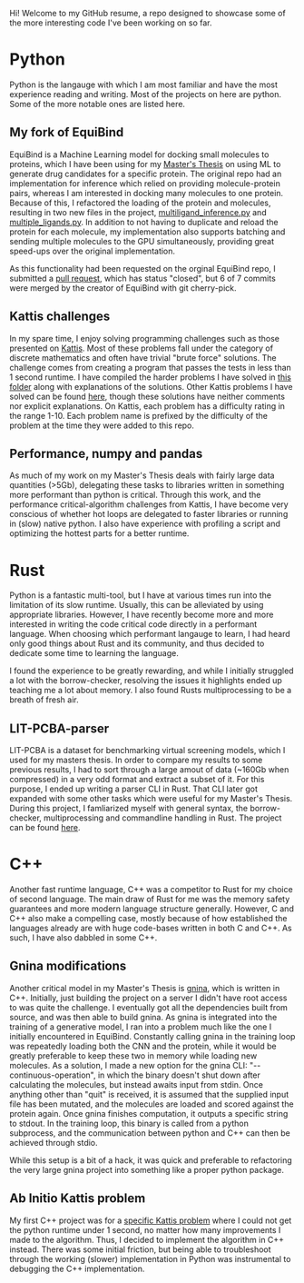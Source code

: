 Hi! Welcome to my GitHub resume, a repo designed to showcase some of the more interesting code I've been working on so far.

# Python
Python is the langauge with which I am most familiar and have the most experience reading and writing. Most of the projects on here are python. Some of the more notable ones are listed here.

## My fork of EquiBind
EquiBind is a Machine Learning model for docking small molecules to proteins, which I have been using for my [Master's Thesis](https://github.com/amfaber/POR-DD) on using ML to generate drug candidates for a specific protein. The original repo had an implementation for inference which relied on providing molecule-protein pairs, whereas I am interested in docking many molecules to one protein. Because of this, I refactored the loading of the protein and molecules, resulting in two new files in the project, [multiligand_inference.py](https://github.com/amfaber/EquiBind/blob/512bc9b058234d04bea782f3bf8f7e8188e7bb6b/multiligand_inference.py) and [multiple_ligands.py](https://github.com/amfaber/EquiBind/blob/512bc9b058234d04bea782f3bf8f7e8188e7bb6b/datasets/multiple_ligands.py). In addition to not having to duplicate and reload the protein for each molecule, my implementation also supports batching and sending multiple molecules to the GPU simultaneously, providing great speed-ups over the original implementation.

As this functionality had been requested on the orginal EquiBind repo, I submitted a [pull request](https://github.com/HannesStark/EquiBind/pull/37), which has status "closed", but 6 of 7 commits were merged by the creator of EquiBind with git cherry-pick.

## Kattis challenges
In my spare time, I enjoy solving programming challenges such as those presented on [Kattis](open.kattis.com). Most of these problems fall under the category of discrete mathematics and often have trivial "brute force" solutions. The challenge comes from creating a program that passes the tests in less than 1 second runtime. I have compiled the harder problems I have solved in [this folder](https://github.com/amfaber/Andreas-Malthe-Faber-resume/tree/main/Kattis%20problems%20with%20explanations) along with explanations of the solutions. Other Kattis problems I have solved can be found [here](https://github.com/amfaber/Andreas-Malthe-Faber-resume/tree/main/Other%20Kattis%20problems), though these solutions have neither comments nor explicit explanations. On Kattis, each problem has a difficulty rating in the range 1-10. Each problem name is prefixed by the difficulty of the problem at the time they were added to this repo.

## Performance, numpy and pandas
As much of my work on my Master's Thesis deals with fairly large data quantities (>5Gb), delegating these tasks to libraries written in something more performant than python is critical. Through this work, and the performance critical-algorithm challenges from Kattis, I have become very conscious of whether hot loops are delegated to faster libraries or running in (slow) native python. I also have experience with profiling a script and optimizing the hottest parts for a better runtime.

# Rust
Python is a fantastic multi-tool, but I have at various times run into the limitation of its slow runtime. Usually, this can be alleviated by using appropriate libraries. However, I have recently become more and more interested in writing the code critical code directly in a performant language. When choosing which performant langauge to learn, I had heard only good things about Rust and its community, and thus decided to dedicate some time to learning the language.

I found the experience to be greatly rewarding, and while I initially struggled a lot with the borrow-checker, resolving the issues it highlights ended up teaching me a lot about memory. I also found Rusts multiprocessing to be a breath of fresh air.

## LIT-PCBA-parser
LIT-PCBA is a dataset for benchmarking virtual screening models, which I used for my masters thesis. In order to compare my results to some previous results, I had to sort through a large amout of data (~160Gb when compressed) in a very odd format and extract a subset of it. For this purpose, I ended up writing a parser CLI in Rust. That CLI later got expanded with some other tasks which were useful for my Master's Thesis. During this project, I famliarized myself with general syntax, the borrow-checker, multiprocessing and commandline handling in Rust. The project can be found [here](https://github.com/amfaber/LIT-PCBA-parser).

# C++
Another fast runtime language, C++ was a competitor to Rust for my choice of second language. The main draw of Rust for me was the memory safety guarantees and more modern language structure generally. However, C and C++ also make a compelling case, mostly because of how established the languages already are with huge code-bases written in both C and C++. As such, I have also dabbled in some C++.

## Gnina modifications
Another critical model in my Master's Thesis is [gnina](https://github.com/gnina/gnina), which is written in C++. Initially, just building the project on a server I didn't have root access to was quite the challenge. I eventually got all the dependencies built from source, and was then able to build gnina. As gnina is integrated into the training of a generative model, I ran into a problem much like the one I initially encountered in EquiBind. Constantly calling gnina in the training loop was repeatedly loading both the CNN and the protein, while it would be greatly preferable to keep these two in memory while loading new molecules. As a solution, I made a new option for the gnina CLI: "--continuous-operation", in which the binary doesn't shut down after calculating the molecules, but instead awaits input from stdin. Once anything other than "quit" is received, it is assumed that the supplied input file has been mutated, and the molecules are loaded and scored against the protein again. Once gnina finishes computation, it outputs a specific string to stdout. In the training loop, this binary is called from a python subprocess, and the communication between python and C++ can then be achieved through stdio.

While this setup is a bit of a hack, it was quick and preferable to refactoring the very large gnina project into something like a proper python package.

## Ab Initio Kattis problem
My first C++ project was for a [specific Kattis problem](https://github.com/amfaber/Andreas-Malthe-Faber-resume/tree/main/Kattis%20problems%20with%20explanations/7.5%20-%20Ab%20initio) where I could not get the python runtime under 1 second, no matter how many improvements I made to the algorithm. Thus, I decided to implement the algorithm in C++ instead. There was some initial friction, but being able to troubleshoot through the working (slower) implementation in Python was instrumental to debugging the C++ implementation.